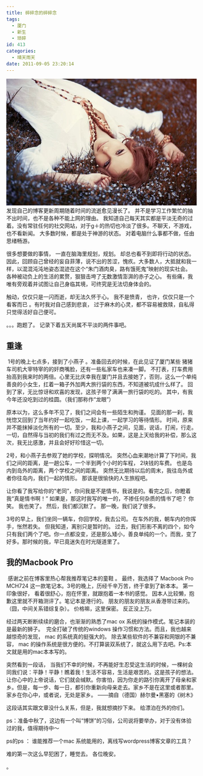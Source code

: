 ```yaml
---
title: 碎碎念的碎碎念
tags:
  - 厦门
  - 新生
  - 琐碎
id: 413
categories:
  - 晴天雨天
date: 2011-09-05 23:20:14
---
```


![](/images/suisuinian-de-suisuinian.jpg)
发现自己的博客更新周期随着时间的流逝愈见漫长了。 并不是学习工作繁忙的抽不出时间，也不是各种不能上网的理由。 我知道自己每天其实都是平淡无奇的过着。没有常驻任何的社交网站，对于g＋的热切也冷淡了很多。不聊天，不游戏，也不看新闻。 大多数时候，都是处于神游的状态。 对着电脑什么事都不做，任由思绪畅游。

很多想要做的事情， 一直在脑海里规划，规划。 却总也看不到即将行动的状态。 因此，回顾自己曾经的妄自菲薄，说不出的苦涩，愧疚。大多数人，大抵就和我一样，以混混沌沌地姿态混迹在这个“朱门酒肉臭，路有饿死鬼”映射的现实社会。 各种被动负上的生活的累赘，狠狠击垮了无数激情澎湃的赤子之心。 有些痛，我唯有旁观着并试图让自己身临其境，可终究是无法切身体会的。

触动，仅仅只是一闪而逝，却无法久怀于心。 我不是愤青， 也许，仅仅只是一个看客而已 。有时我对自己感到悲哀， 过于麻木的心灵，都不容易被救赎，自私得只觉得活好自己便可。

。。。跑题了。 记录下着五天尚属不平淡的两件事吧。

## 重逢

 1号的晚上七点多，接到了小燕子 。准备回去的时候，在此见证了厦门某些 猪猪车司机大宰特宰的的奸商嘴脸，还有一些私家车也来凑一脚。 不打表，打车费用抬高到我来时的两倍。心里无比庆幸我在厦门并且去接她了，否则，这么一个单纯善良的小女生，扛着一箱子外加两大旅行袋的东西，不知道被坑成什么样了。 回到了家，无比惊讶和欢喜的发现，这孩子带了满满一旅行袋的吃的。 其中，有我今年还没吃到过的桂圆。（我们那称作“龙眼”）

原本以为，这么多年不见了，我们之间会有一些陌生和拘谨。 见面的那一刹，我恍惚又回到了当年约好一起吃饭，一起上课，一起学习的等待情形。 时间，原来并不能抹掉淡化所有的一切。至少，我和小燕子之间，见面，说话，打闹，行走。一切，自然得与当初的我们有过之而无不及。如果，这是上天给我的补偿，那么这次，我无比感激，并且会好好珍惜这一切。

2号，和小燕子去参观了她的学校，探明情况。 突然心血来潮地计算了下时间，我们之间的距离，是一趟公车，一个半到两个小时的车程， 2块钱的车费。 也是岛内到岛外的距离，两个学校之间的距离。 突然无比期待以后的周末，我往岛外或者你往岛内，我们一起的情形。 那该是很愉快的人生旅程吧。

让你看了我写给你的“老同”，你问我是不是情书，我说是的。看完之后，你瞪着我“真是情书啊！” 如果是，那这时我写的唯一的，不掺任何杂质的情书了吧？ 你笑。 我也笑了。 然后，我们都沉默了。 那一晚，我们说了很多。

3号的早上，我们坐同一辆车，你回学校，我去公司。 在车外的我，朝车内的你挥手，怅然若失。 但我知道，离别只是暂时的。 过去，我们形影不离的四个，如今只有我们两个了吧。你一点都没变，还是那么矮小，善良单纯的一个。而我，变了好多。那时候的我，早已竟迷失在时光隧道里了。

## 我的Macbook Pro

 感谢之前在博客里热心帮我推荐笔记本的童鞋 。 最终，我选择了 Macbook Pro MCH724 这一款笔记本。3号的晚上，历经千辛万苦，终于拿到了新本本。 第一印象很好， 看着很舒心，抱在怀里，就跟抱着一本书的感觉。 因本人比较懒，抱歉这里就不开箱测评了。笔记本是港行的。 朋友的朋友的朋友从香港带过来的。（囧，中间关系错综复杂）。 价格嘛，这里保密。 反正没上万。

经过两天断断续续的磨合，也渐渐的熟悉了mac ox 系统的操作模式。笔记本装的是最新的狮子。  完全打破了传统的windows 操作习惯和方法。而且，我也越来越惊奇的发现， mac 的系统真的挺强大的。 除去某些软件的不兼容和网银的不兼容， mac 的操作系统是很方便的。不打算装双系统了，就这么用下去吧。Ps:本文就是用的mac本本写的。

突然看到一段话， 当我们不幸的时候，不再能好生忍受这生活的时候，一棵树会同我们说：平静！平静！瞧着我！生活不容易，生活是艰苦的。这是孩子的想法。让你心中的上帝说话，它们就会缄默。你害怕，因为你走的路引你离开了母亲和家乡。但是，每一步、每一日，都引你重新向母亲走去。家乡不是在这里或者那里。家乡在你心中，或者说，无处是家乡。 ——摘自（德国）赫尔曼•黑塞的《树木》

这段话其实跟文章没什么关系，但是，我就想摘抄下来。 给漂泊在外的你们。

ps：准备中秋了，这边有一个叫“博饼”的习俗，公司说将要举办，对于没有体验过的我，值得期待中～

ps的ps ： 谁能推荐一个mac 系统能用的，离线写wordpress博客文章的工具？

难的第一次这么早犯困了，睡觉去。 各位晚安。

。

